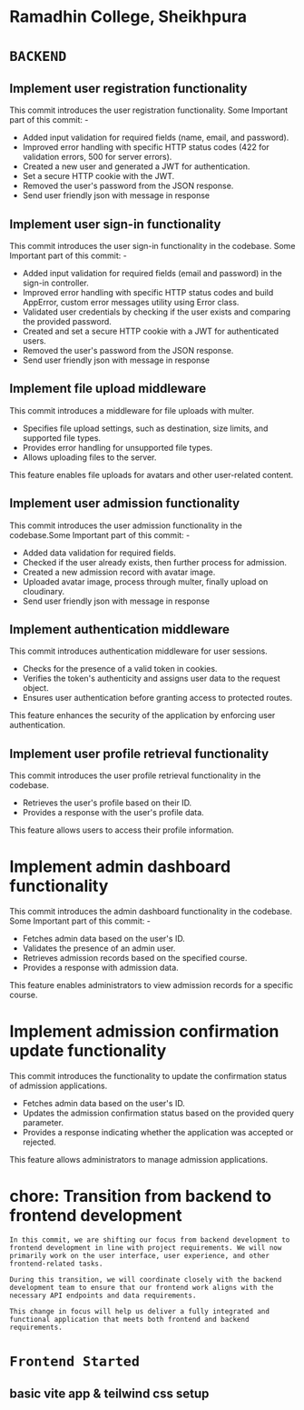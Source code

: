 # Ramadhin College, Sheikhpura

# `BACKEND`

## Implement user registration functionality

This commit introduces the user registration functionality.
Some Important part of this commit: -

- Added input validation for required fields (name, email, and password).
- Improved error handling with specific HTTP status codes (422 for validation errors, 500 for server errors).
- Created a new user and generated a JWT for authentication.
- Set a secure HTTP cookie with the JWT.
- Removed the user's password from the JSON response.
- Send user friendly json with message in response

## Implement user sign-in functionality

This commit introduces the user sign-in functionality in the codebase. Some Important part of this commit: -

- Added input validation for required fields (email and password) in the sign-in controller.
- Improved error handling with specific HTTP status codes and build AppError, custom error messages utility using Error class.
- Validated user credentials by checking if the user exists and comparing the provided password.
- Created and set a secure HTTP cookie with a JWT for authenticated users.
- Removed the user's password from the JSON response.
- Send user friendly json with message in response

## Implement file upload middleware

This commit introduces a middleware for file uploads with multer.

- Specifies file upload settings, such as destination, size limits, and supported file types.
- Provides error handling for unsupported file types.
- Allows uploading files to the server.

This feature enables file uploads for avatars and other user-related content.

## Implement user admission functionality

This commit introduces the user admission functionality in the codebase.Some Important part of this commit: -

- Added data validation for required fields.
- Checked if the user already exists, then further process for admission.
- Created a new admission record with avatar image.
- Uploaded avatar image, process through multer, finally upload on cloudinary.
- Send user friendly json with message in response

## Implement authentication middleware

This commit introduces authentication middleware for user sessions.

- Checks for the presence of a valid token in cookies.
- Verifies the token's authenticity and assigns user data to the request object.
- Ensures user authentication before granting access to protected routes.

This feature enhances the security of the application by enforcing user authentication.

## Implement user profile retrieval functionality

This commit introduces the user profile retrieval functionality in the codebase.

- Retrieves the user's profile based on their ID.
- Provides a response with the user's profile data.

This feature allows users to access their profile information.

# Implement admin dashboard functionality

This commit introduces the admin dashboard functionality in the codebase. Some Important part of this commit: -

- Fetches admin data based on the user's ID.
- Validates the presence of an admin user.
- Retrieves admission records based on the specified course.
- Provides a response with admission data.

This feature enables administrators to view admission records for a specific course.

# Implement admission confirmation update functionality

This commit introduces the functionality to update the confirmation status of admission applications.

- Fetches admin data based on the user's ID.
- Updates the admission confirmation status based on the provided query parameter.
- Provides a response indicating whether the application was accepted or rejected.

This feature allows administrators to manage admission applications.

# chore: Transition from backend to frontend development

```
In this commit, we are shifting our focus from backend development to frontend development in line with project requirements. We will now primarily work on the user interface, user experience, and other frontend-related tasks.

During this transition, we will coordinate closely with the backend development team to ensure that our frontend work aligns with the necessary API endpoints and data requirements.

This change in focus will help us deliver a fully integrated and functional application that meets both frontend and backend requirements.
```

# `Frontend Started`

## basic vite app & teilwind css setup

